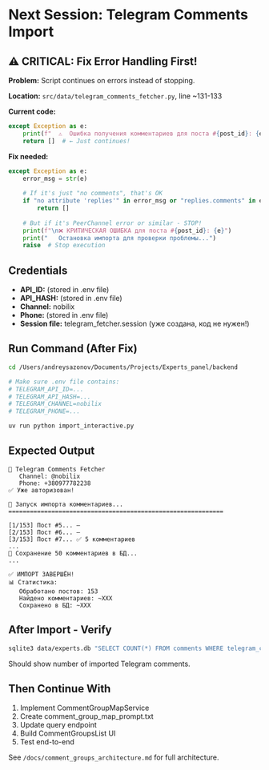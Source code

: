 # Next Session: Telegram Comments Import

## ⚠️ CRITICAL: Fix Error Handling First!

**Problem:** Script continues on errors instead of stopping.

**Location:** `src/data/telegram_comments_fetcher.py`, line ~131-133

**Current code:**
```python
except Exception as e:
    print(f"  ⚠️  Ошибка получения комментариев для поста #{post_id}: {e}")
    return []  # ← Just continues!
```

**Fix needed:**
```python
except Exception as e:
    error_msg = str(e)
    
    # If it's just "no comments", that's OK
    if "no attribute 'replies'" in error_msg or "replies.comments" in error_msg:
        return []
    
    # But if it's PeerChannel error or similar - STOP!
    print(f"\n❌ КРИТИЧЕСКАЯ ОШИБКА для поста #{post_id}: {e}")
    print("   Остановка импорта для проверки проблемы...")
    raise  # Stop execution
```

## Credentials

- **API_ID:** (stored in .env file)
- **API_HASH:** (stored in .env file)
- **Channel:** nobilix
- **Phone:** (stored in .env file)
- **Session file:** telegram_fetcher.session (уже создана, код не нужен!)

## Run Command (After Fix)

```bash
cd /Users/andreysazonov/Documents/Projects/Experts_panel/backend

# Make sure .env file contains:
# TELEGRAM_API_ID=...
# TELEGRAM_API_HASH=...
# TELEGRAM_CHANNEL=nobilix
# TELEGRAM_PHONE=...

uv run python import_interactive.py
```

## Expected Output

```
🚀 Telegram Comments Fetcher
   Channel: @nobilix
   Phone: +380977782238
✅ Уже авторизован!

🔄 Запуск импорта комментариев...
============================================================

[1/153] Пост #5... —
[2/153] Пост #6... —
[3/153] Пост #7... ✅ 5 комментариев
...
💾 Сохранение 50 комментариев в БД...
...

✅ ИМПОРТ ЗАВЕРШЁН!
📊 Статистика:
   Обработано постов: 153
   Найдено комментариев: ~XXX
   Сохранено в БД: ~XXX
```

## After Import - Verify

```bash
sqlite3 data/experts.db "SELECT COUNT(*) FROM comments WHERE telegram_comment_id IS NOT NULL"
```

Should show number of imported Telegram comments.

## Then Continue With

1. Implement CommentGroupMapService
2. Create comment_group_map_prompt.txt
3. Update query endpoint
4. Build CommentGroupsList UI
5. Test end-to-end

See `/docs/comment_groups_architecture.md` for full architecture.
